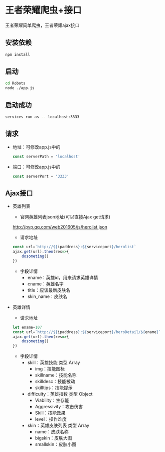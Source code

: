 # 王者荣耀爬虫+接口
王者荣耀简单爬虫，王者荣耀ajax接口

## 安装依赖
```bash
npm install
```
## 启动
```bash
cd Robots
node ./app.js
```

## 启动成功
```bash
services run as -- localhost:3333
```

## 请求

-   地址：可修改app.js中的 
    ```javascript
    const serverPath = 'localhost'
    ```
-   端口：可修改app.js中的 
    ```javascript
    const serverPort = '3333'
    ```

## Ajax接口

-   英雄列表

    -   官网英雄列表json地址(可以直接Ajax get请求)

    http://pvp.qq.com/web201605/js/herolist.json

    -   请求地址
    ```javascript    
    const url=`http://${ipaddress}:${serviceport}/herolist`
    ajax.get(url).then(res=>{
        dosometing()
    })
    ```
    -   字段详情
        -   ename：英雄id，用来请求英雄详情
        -   cname：英雄名字
        -   title：应该最新皮肤名
        -   skin_name：皮肤名

-   英雄详情

    -   请求地址
    ```javascript    
    let ename=107
    const url=`http://${ipaddress}:${serviceport}/heroDetail/${ename}`
    ajax.get(url).then(res=>{
        dosometing()
    })
    ```
    -   字段详情
        -   skill：英雄技能 类型 Array
            -   img：技能图标
            -   skillname：技能名称
            -   skilldesc：技能被动
            -   skilltips：技能提示
        -   difficulty：英雄指数 类型 Object
            -   Viability：生存能
            -   Aggressivity：攻击伤害
            -   Skill：技能效果
            -   level：操作难度
        -   skin：英雄皮肤列表 类型 Array
            -   name：皮肤名称
            -   bigskin：皮肤大图
            -   smallskin：皮肤小图